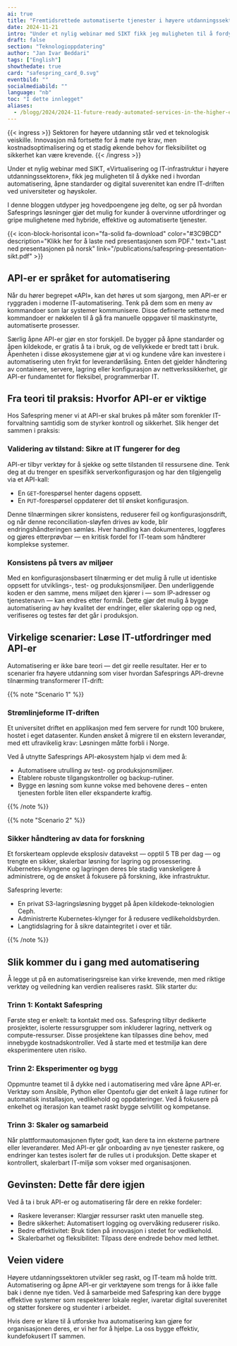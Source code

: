 ```yaml
---
ai: true
title: "Fremtidsrettede automatiserte tjenester i høyere utdanningssektoren"
date: 2024-11-21
intro: "Under et nylig webinar med SIKT fikk jeg muligheten til å fordype meg i automatisering, åpne standarder og digital suverenitet."
draft: false
section: "Teknologioppdatering"
author: "Jan Ivar Beddari"
tags: ["English"]
showthedate: true
card: "safespring_card_0.svg"
eventbild: ""
socialmediabild: ""
language: "nb"
toc: "I dette innlegget"
aliases:
  - /blogg/2024/2024-11-future-ready-automated-services-in-the-higher-education-sector/
---
```

{{< ingress >}}
Sektoren for høyere utdanning står ved et teknologisk veiskille. Innovasjon må fortsette for å møte nye krav, men kostnadsoptimalisering og et stadig økende behov for fleksibilitet og sikkerhet kan være krevende.
{{< /ingress >}}

Under et nylig webinar med SIKT, «Virtualisering og IT-infrastruktur i høyere utdanningssektoren», fikk jeg muligheten til å dykke ned i hvordan automatisering, åpne standarder og digital suverenitet kan endre IT-driften ved universiteter og høyskoler.

I denne bloggen utdyper jeg hovedpoengene jeg delte, og ser på hvordan Safesprings løsninger gjør det mulig for kunder å overvinne utfordringer og gripe mulighetene med hybride, effektive og automatiserte tjenester.

{{< icon-block-horisontal icon="fa-solid fa-download" color="#3C9BCD" description="Klikk her for å laste ned presentasjonen som PDF." text="Last ned presentasjonen på norsk" link="/publications/safespring-presentation-sikt.pdf" >}}

## API-er er språket for automatisering

Når du hører begrepet «API», kan det høres ut som sjargong, men API-er er ryggraden i moderne IT-automatisering. Tenk på dem som en meny av kommandoer som lar systemer kommunisere. Disse definerte settene med kommandoer er nøkkelen til å gå fra manuelle oppgaver til maskinstyrte, automatiserte prosesser.

Særlig åpne API-er gjør en stor forskjell. De bygger på åpne standarder og åpen kildekode, er gratis å ta i bruk, og de vellykkede er bredt tatt i bruk. Åpenheten i disse økosystemene gjør at vi og kundene våre kan investere i automatisering uten frykt for leverandørlåsing. Enten det gjelder håndtering av containere, servere, lagring eller konfigurasjon av nettverkssikkerhet, gir API-er fundamentet for fleksibel, programmerbar IT.

## Fra teori til praksis: Hvorfor API-er er viktige

Hos Safespring mener vi at API-er skal brukes på måter som forenkler IT-forvaltning samtidig som de styrker kontroll og sikkerhet. Slik henger det sammen i praksis:

### Validering av tilstand: Sikre at IT fungerer for deg

API-er tilbyr verktøy for å sjekke og sette tilstanden til ressursene dine. Tenk deg at du trenger en spesifikk serverkonfigurasjon og har den tilgjengelig via et API-kall:

- En `GET`-forespørsel henter dagens oppsett.
- En `PUT`-forespørsel oppdaterer det til ønsket konfigurasjon.

Denne tilnærmingen sikrer konsistens, reduserer feil og konfigurasjonsdrift, og når denne reconciliation-sløyfen drives av kode, blir endringshåndteringen sømløs. Hver handling kan dokumenteres, loggføres og gjøres etterprøvbar — en kritisk fordel for IT-team som håndterer komplekse systemer.

### Konsistens på tvers av miljøer

Med en konfigurasjonsbasert tilnærming er det mulig å rulle ut identiske oppsett for utviklings-, test- og produksjonsmiljøer. Den underliggende koden er den samme, mens miljøet den kjører i — som IP-adresser og tjenestenavn — kan endres etter formål. Dette gjør det mulig å bygge automatisering av høy kvalitet der endringer, eller skalering opp og ned, verifiseres og testes før det går i produksjon.

## Virkelige scenarier: Løse IT-utfordringer med API-er

Automatisering er ikke bare teori — det gir reelle resultater. Her er to scenarier fra høyere utdanning som viser hvordan Safesprings API-drevne tilnærming transformerer IT-drift:

{{% note "Scenario 1" %}}

### Strømlinjeforme IT-driften

Et universitet driftet en applikasjon med fem servere for rundt 100 brukere, hostet i eget datasenter. Kunden ønsket å migrere til en ekstern leverandør, med ett ufravikelig krav: Løsningen måtte forbli i Norge.

Ved å utnytte Safesprings API-økosystem hjalp vi dem med å:

- Automatisere utrulling av test- og produksjonsmiljøer.
- Etablere robuste tilgangskontroller og backup-rutiner.
- Bygge en løsning som kunne vokse med behovene deres – enten tjenesten forble liten eller ekspanderte kraftig.

{{% /note %}}

{{% note "Scenario 2" %}}

### Sikker håndtering av data for forskning

Et forskerteam opplevde eksplosiv datavekst — opptil 5 TB per dag — og trengte en sikker, skalerbar løsning for lagring og prosessering. Kubernetes-klyngene og lagringen deres ble stadig vanskeligere å administrere, og de ønsket å fokusere på forskning, ikke infrastruktur.

Safespring leverte:

- En privat S3-lagringsløsning bygget på åpen kildekode-teknologien Ceph.
- Administrerte Kubernetes-klynger for å redusere vedlikeholdsbyrden.
- Langtidslagring for å sikre dataintegritet i over et tiår.

{{% /note %}}

## Slik kommer du i gang med automatisering

Å legge ut på en automatiseringsreise kan virke krevende, men med riktige verktøy og veiledning kan verdien realiseres raskt. Slik starter du:

### Trinn 1: Kontakt Safespring

Første steg er enkelt: ta kontakt med oss. Safespring tilbyr dedikerte prosjekter, isolerte ressursgrupper som inkluderer lagring, nettverk og compute-ressurser. Disse prosjektene kan tilpasses dine behov, med innebygde kostnadskontroller. Ved å starte med et testmiljø kan dere eksperimentere uten risiko.

### Trinn 2: Eksperimenter og bygg

Oppmuntre teamet til å dykke ned i automatisering med våre åpne API-er. Verktøy som Ansible, Python eller Opentofu gjør det enkelt å lage rutiner for automatisk installasjon, vedlikehold og oppdateringer. Ved å fokusere på enkelhet og iterasjon kan teamet raskt bygge selvtillit og kompetanse.

### Trinn 3: Skaler og samarbeid

Når plattformautomasjonen flyter godt, kan dere ta inn eksterne partnere eller leverandører. Med API-er går onboarding av nye tjenester raskere, og endringer kan testes isolert før de rulles ut i produksjon. Dette skaper et kontrollert, skalerbart IT-miljø som vokser med organisasjonen.

## Gevinsten: Dette får dere igjen

Ved å ta i bruk API-er og automatisering får dere en rekke fordeler:

- Raskere leveranser: Klargjør ressurser raskt uten manuelle steg.
- Bedre sikkerhet: Automatisert logging og overvåking reduserer risiko.
- Bedre effektivitet: Bruk tiden på innovasjon i stedet for vedlikehold.
- Skalerbarhet og fleksibilitet: Tilpass dere endrede behov med letthet.

## Veien videre

Høyere utdanningssektoren utvikler seg raskt, og IT-team må holde tritt. Automatisering og åpne API-er gir verktøyene som trengs for å ikke falle bak i denne nye tiden. Ved å samarbeide med Safespring kan dere bygge effektive systemer som respekterer lokale regler, ivaretar digital suverenitet og støtter forskere og studenter i arbeidet.

Hvis dere er klare til å utforske hva automatisering kan gjøre for organisasjonen deres, er vi her for å hjelpe. La oss bygge effektiv, kundefokusert IT sammen.